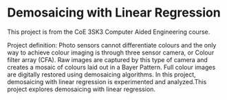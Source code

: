 # Demosaicing with Linear Regression

This project is from the CoE 3SK3 Computer Aided Engineering course.

Project definition: Photo sensors cannot differentiate colours and the only way to achieve colour imaging is through three sensor camera, or Colour filter array (CFA). Raw images are captured by this type of camera and creates a mosaic of colours laid out in a Bayer Pattern. Full colour images are digitally restored using demosaicing algorithms. In this project, demosaicing with linear regression is experimented and analyzed.This project explores demosaicing with linear regression. 
